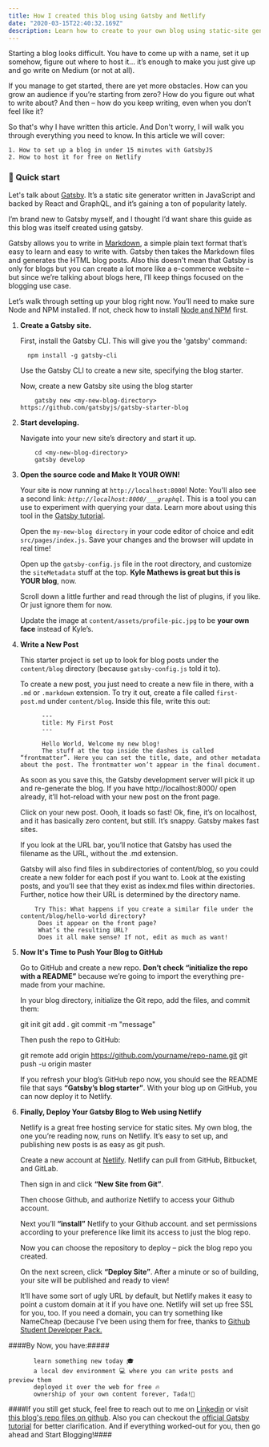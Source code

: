 ```yaml
---
title: How I created this blog using Gatsby and Netlify
date: "2020-03-15T22:40:32.169Z"
description: Learn how to create to your own blog using static-site generator like Gatsby and deploy it with the help of Netfily.
---
```


Starting a blog looks difficult. You have to come up with a name, set it up somehow, figure out where to host it… it’s enough to make you just give up and go write on Medium (or not at all).

If you manage to get started, there are yet more obstacles. How can you grow an audience if you’re starting from zero? How do you figure out what to write about? And then – how do you keep writing, even when you don’t feel like it?

So that's why I have written this article. And Don't worry, I will walk you through everything you need to know. In this article we will cover:

    1. How to set up a blog in under 15 minutes with GatsbyJS
    2. How to host it for free on Netlify

### 🚀 Quick start

Let's talk about [Gatsby](https://www.gatsbyjs.org/). It’s a static site generator written in JavaScript and backed by React and GraphQL, and it’s gaining a ton of popularity lately.

I’m brand new to Gatsby myself, and I thought I’d want share this guide as this blog was itself created using gatsby.

Gatsby allows you to write in [Markdown](https://en.wikipedia.org/wiki/Markdown), a simple plain text format that’s easy to learn and easy to write with. Gatsby then takes the Markdown files and generates the HTML blog posts. Also this doesn't mean that Gatsby is only for blogs but you can create a lot more like a e-commerce website – but since we’re talking about blogs here, I’ll keep things focused on the blogging use case.

Let’s walk through setting up your blog right now. You’ll need to make sure Node and NPM installed. If not, check how to install [Node and NPM](https://nodejs.org/) first.

  1.  **Create a Gatsby site.**

      First, install the Gatsby CLI. This will give you the 'gatsby' command:

      ```shell
        npm install -g gatsby-cli
      ```
      Use the Gatsby CLI to create a new site, specifying the blog starter.

      Now, create a new Gatsby site using the blog starter
      ```shell
          gatsby new <my-new-blog-directory> https://github.com/gatsbyjs/gatsby-starter-blog
      ``` 

  2.  **Start developing.**

      Navigate into your new site’s directory and start it up.

      ```shell
          cd <my-new-blog-directory>
          gatsby develop
      ```

  3.  **Open the source code and Make It YOUR OWN!**

      Your site is now running at `http://localhost:8000`!
      Note: You'll also see a second link: _`http://localhost:8000/___graphql`_. This is a tool you  can use to experiment with querying your data. Learn more about using this tool in the [Gatsby tutorial](https://www.gatsbyjs.org/tutorial/part-five/#introducing-graphiql).

      Open the `my-new-blog directory` in your code editor of choice and edit `src/pages/index.js`. Save your changes and the browser will update in real time!

      Open up the `gatsby-config.js` file in the root directory, and customize the `siteMetadata` stuff at the top. **Kyle Mathews is great but this is YOUR blog**, now.

      Scroll down a little further and read through the list of plugins, if you like. Or just ignore them for now.

      Update the image at `content/assets/profile-pic.jpg` to be **your own face** instead of Kyle’s.

  4.  **Write a New Post**

      This starter project is set up to look for blog posts under the `content/blog` directory (because `gatsby-config.js` told it to).

      To create a new post, you just need to create a new file in there, with a `.md` or `.markdown` extension. To try it out, create a file called `first-post.md` under `content/blog`. Inside this file, write this out:

      ```shell
            ---
            title: My First Post
            ---

            Hello World, Welcome my new blog!
            The stuff at the top inside the dashes is called “frontmatter”. Here you can set the title, date, and other metadata about the post. The frontmatter won’t appear in the final document.
      ```

      As soon as you save this, the Gatsby development server will pick it up and re-generate the blog. If you have http://localhost:8000/ open already, it’ll hot-reload with your new post on the front page.

      Click on your new post. Oooh, it loads so fast! Ok, fine, it’s on localhost, and it has basically zero content, but still. It’s snappy. Gatsby makes fast sites.

      If you look at the URL bar, you’ll notice that Gatsby has used the filename as the URL, without the .md extension.

      Gatsby will also find files in subdirectories of content/blog, so you could create a new folder for each post if you want to. Look at the existing posts, and you’ll see that they exist as index.md files within directories. Further, notice how their URL is determined by the directory name.

      ```shell
          Try This: What happens if you create a similar file under the content/blog/hello-world directory?
           Does it appear on the front page? 
           What’s the resulting URL? 
           Does it all make sense? If not, edit as much as want!
      ```

  5. **Now It's Time to Push Your Blog to GitHub**

      Go to GitHub and create a new repo. **Don’t check “initialize the repo with a README”** because we’re going to import the everything pre-made from your machine.

      In your blog directory, initialize the Git repo, add the files, and commit them:

        git init
        git add .
        git commit -m "message"
        
      Then push the repo to GitHub:

        git remote add origin https://github.com/yourname/repo-name.git
        git push -u origin master
    
      If you refresh your blog’s GitHub repo now, you should see the README file that says **“Gatsby’s blog starter”**. With your blog up on GitHub, you can now deploy it to Netlify.

  6. **Finally, Deploy Your Gatsby Blog to Web using Netlify**

      
      Netlify is a great free hosting service for static sites. My own blog, the one you’re reading now, runs on Netlify. It’s easy to set up, and publishing new posts is as easy as git push.

      Create a new account at [Netlify](http://app.netlify.com/). Netlify can pull from GitHub, Bitbucket, and GitLab.

      Then sign in and click **“New Site from Git”**.

      Then choose Github, and authorize Netlify to access your Github account.

      Next you’ll **“install”** Netlify to your Github account. and set permissions according to your preference like limit its access to just the blog repo.

      Now you can choose the repository to deploy – pick the blog repo you created.

      On the next screen, click **“Deploy Site”**. After a minute or so of building, your site will be published and ready to view!

      It’ll have some sort of ugly URL by default, but Netlify makes it easy to point a custom domain at it if you have one. Netlify will set up free SSL for you, too. If you need a domain, you can try something like NameCheap (because I've been using them for free, thanks to [Github Student Developer Pack.](https://education.github.com/pack) 

   ####By Now, you have:#####

           learn something new today 🎓  
           a local dev environment 💻 where you can write posts and preview them
           deployed it over the web for free 🔥
           ownership of your own content forever, Tada!🎉

   ####If you still get stuck, feel free to reach out to me on [Linkedin](https://in.linkedin.com/in/tarunv09) or visit [this blog's repo files on github](https://github.com/tarunv09/blog-demo). Also you can checkout the [official Gatsby tutorial](https://www.youtube.com/watch?v=xJVHWhO9bJY) for better clarification. And if everything worked-out for you, then go ahead and Start Blogging!####